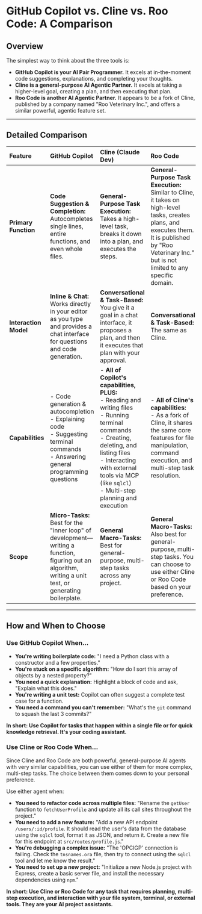 # GitHub Copilot vs. Cline vs. Roo Code: A Comparison

## Overview

The simplest way to think about the three tools is:

*   **GitHub Copilot is your AI Pair Programmer.** It excels at in-the-moment code suggestions, explanations, and completing your thoughts.
*   **Cline is a general-purpose AI Agentic Partner.** It excels at taking a higher-level goal, creating a plan, and then executing that plan.
*   **Roo Code is another AI Agentic Partner.** It appears to be a fork of Cline, published by a company named "Roo Veterinary Inc.", and offers a similar powerful, agentic feature set.

---

## Detailed Comparison

| Feature               | GitHub Copilot                                                                                                | Cline (Claude Dev)                                                                                                                                                             | Roo Code                                                                                                                                                                        |
| :-------------------- | :------------------------------------------------------------------------------------------------------------ | :----------------------------------------------------------------------------------------------------------------------------------------------------------------------------- | :---------------------------------------------------------------------------------------------------------------------------------------------------------------------------------- |
| **Primary Function**  | **Code Suggestion & Completion:** Autocompletes single lines, entire functions, and even whole files.            | **General-Purpose Task Execution:** Takes a high-level task, breaks it down into a plan, and executes the steps.                                                              | **General-Purpose Task Execution:** Similar to Cline, it takes on high-level tasks, creates plans, and executes them. It is published by "Roo Veterinary Inc." but is not limited to any specific domain. |
| **Interaction Model** | **Inline & Chat:** Works directly in your editor as you type and provides a chat interface for questions and code generation. | **Conversational & Task-Based:** You give it a goal in a chat interface, it proposes a plan, and then it executes that plan with your approval.                               | **Conversational & Task-Based:** The same as Cline.                                                                                                                               |
| **Capabilities**      | - Code generation & autocompletion<br>- Explaining code<br>- Suggesting terminal commands<br>- Answering general programming questions | - **All of Copilot's capabilities, PLUS:**<br>- Reading and writing files<br>- Running terminal commands<br>- Creating, deleting, and listing files<br>- Interacting with external tools via MCP (like `sqlcl`)<br>- Multi-step planning and execution | - **All of Cline's capabilities:**<br>- As a fork of Cline, it shares the same core features for file manipulation, command execution, and multi-step task resolution.          |
| **Scope**             | **Micro-Tasks:** Best for the "inner loop" of development—writing a function, figuring out an algorithm, writing a unit test, or generating boilerplate. | **General Macro-Tasks:** Best for general-purpose, multi-step tasks across any project.                                                                                        | **General Macro-Tasks:** Also best for general-purpose, multi-step tasks. You can choose to use either Cline or Roo Code based on your preference.                            |

---

## How and When to Choose

### Use GitHub Copilot When...

*   **You're writing boilerplate code:** "I need a Python class with a constructor and a few properties."
*   **You're stuck on a specific algorithm:** "How do I sort this array of objects by a nested property?"
*   **You need a quick explanation:** Highlight a block of code and ask, "Explain what this does."
*   **You're writing a unit test:** Copilot can often suggest a complete test case for a function.
*   **You need a command you can't remember:** "What's the `git` command to squash the last 3 commits?"

**In short: Use Copilot for tasks that happen within a single file or for quick knowledge retrieval. It's your coding assistant.**

### Use Cline or Roo Code When...

Since Cline and Roo Code are both powerful, general-purpose AI agents with very similar capabilities, you can use either of them for more complex, multi-step tasks. The choice between them comes down to your personal preference.

Use either agent when:

*   **You need to refactor code across multiple files:** "Rename the `getUser` function to `fetchUserProfile` and update all its call sites throughout the project."
*   **You need to add a new feature:** "Add a new API endpoint `/users/:id/profile`. It should read the user's data from the database using the `sqlcl` tool, format it as JSON, and return it. Create a new file for this endpoint at `src/routes/profile.js`."
*   **You're debugging a complex issue:** "The 'OPCIGP' connection is failing. Check the `tnsnames.ora` file, then try to connect using the `sqlcl` tool and let me know the result."
*   **You need to set up a new project:** "Initialize a new Node.js project with Express, create a basic server file, and install the necessary dependencies using `npm`."

**In short: Use Cline or Roo Code for any task that requires planning, multi-step execution, and interaction with your file system, terminal, or external tools. They are your AI project assistants.**


